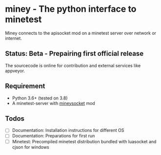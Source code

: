 # miney - The python interface to minetest

Miney connects to the apisocket mod on a minetest server over network or internet.

## Status: Beta - Prepairing first official release

The sourcecode is online for contribution and external services like appveyor.

## Requirement

* Python 3.6+ (tested on 3.8)
* A minetest-server with [mineysocket](https://github.com/Administerium/mineysocket) mod

## Todos

- [ ] Documentation: Installation instructions for different OS
- [ ] Documentation: Preparations for first run
- [ ] Minetest: Precompiled minetest distribution bundled with luasocket and cjson for windows
